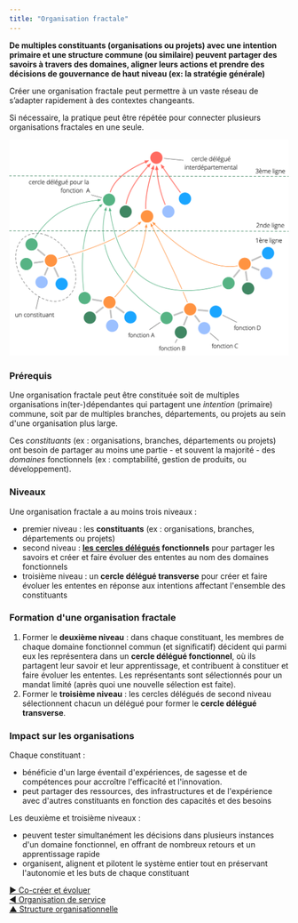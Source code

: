```yaml
---
title: "Organisation fractale"
---
```



<strong>De multiples constituants (organisations ou projets) avec une intention primaire et une structure commune (ou similaire) peuvent partager des savoirs à travers des domaines, aligner leurs actions et prendre des décisions de gouvernance de haut niveau (ex: la stratégie générale)</strong>

Créer une organisation fractale peut permettre à un vaste réseau de s’adapter rapidement à des contextes changeants.

Si nécessaire, la pratique peut être répétée pour connecter plusieurs organisations fractales en une seule.

![Organisation fractale](img/structural-patterns/fractal-organization.png)

### Prérequis

Une organisation fractale peut être constituée soit de multiples organisations in(ter-)dépendantes qui partagent une <dfn data-info="Intention: La motivation d&apos;un groupe ou d&apos;une personne pour répondre à une situation particulière.">intention</dfn> (primaire) commune, soit par de multiples branches, départements, ou projets au sein d'une organisation plus large.

Ces <dfn data-info="Constituant: Une équipe (par exemple un cercle, une équipe, un département, une branche, un projet ou une organisation) qui délègue l&apos;autorité à un représentant pour agir en leur nom dans d&apos;autres équipes ou organisations.">constituants</dfn> (ex : organisations, branches, départements ou projets) ont besoin de partager au moins une partie - et souvent la majorité - des <dfn data-info="Domaine: Une zone d&apos;influence, d’activité et de prise de décisions distincte au sein d&apos;une organisation.">domaines</dfn> fonctionnels (ex : comptabilité, gestion de produits, ou développement).

### Niveaux

Une organisation fractale a au moins trois niveaux :

- premier niveau : les **constituants** (ex : organisations, branches, départements ou projets)
- second niveau : **[les cercles délégués](delegate-circle.html) fonctionnels** pour partager les savoirs et créer et faire évoluer des ententes au nom des domaines fonctionnels
- troisième niveau : un **cercle délégué transverse** pour créer et faire évoluer les ententes en réponse aux intentions affectant l'ensemble des constituants

### Formation d'une organisation fractale

1. Former le **deuxième niveau** : dans chaque constituant, les membres de chaque domaine fonctionnel commun (et significatif) décident qui parmi eux les représentera dans un **cercle délégué fonctionnel**, où ils partagent leur savoir et leur apprentissage, et contribuent à constituer et faire évoluer les ententes. Les représentants sont sélectionnés pour un mandat limité (après quoi une nouvelle sélection est faite).
2. Former le **troisième niveau** : les cercles délégués de second niveau sélectionnent chacun un délégué pour former le **cercle délégué transverse**.

### Impact sur les organisations

Chaque constituant :

- bénéficie d'un large éventail d'expériences, de sagesse et de compétences pour accroître l'efficacité et l'innovation.
- peut partager des ressources, des infrastructures et de l'expérience avec d'autres constituants en fonction des capacités et des besoins

Les deuxième et troisième niveaux :

- peuvent tester simultanément les décisions dans plusieurs instances d'un domaine fonctionnel, en offrant de nombreux retours et un apprentissage rapide
- organisent, alignent et pilotent le système entier tout en préservant l'autonomie et les buts de chaque constituant

[&#9654; Co-créer et évoluer](co-creation-and-evolution.html)<br/>[&#9664; Organisation de service](service-organization.html)<br/>[&#9650; Structure organisationnelle](organizational-structure.html)


